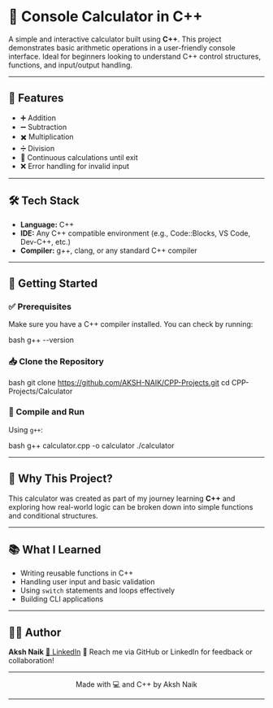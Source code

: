 
# 🧮 Console Calculator in C++

A simple and interactive calculator built using **C++**. This project demonstrates basic arithmetic operations in a user-friendly console interface. Ideal for beginners looking to understand C++ control structures, functions, and input/output handling.

---

## 📌 Features

- ➕ Addition  
- ➖ Subtraction  
- ✖️ Multiplication  
- ➗ Division  
- 🔁 Continuous calculations until exit  
- ❌ Error handling for invalid input

---

## 🛠 Tech Stack

- **Language:** C++
- **IDE:** Any C++ compatible environment (e.g., Code::Blocks, VS Code, Dev-C++, etc.)
- **Compiler:** g++, clang, or any standard C++ compiler

---

## 🚀 Getting Started

### ✅ Prerequisites

Make sure you have a C++ compiler installed. You can check by running:

bash
g++ --version


### 📥 Clone the Repository

bash
git clone https://github.com/AKSH-NAIK/CPP-Projects.git
cd CPP-Projects/Calculator


### 🧪 Compile and Run

Using `g++`:

bash
g++ calculator.cpp -o calculator
./calculator


---



## 🤔 Why This Project?

This calculator was created as part of my journey learning **C++** and exploring how real-world logic can be broken down into simple functions and conditional structures.

---

## 📚 What I Learned

* Writing reusable functions in C++
* Handling user input and basic validation
* Using `switch` statements and loops effectively
* Building CLI applications

---


## 🙋‍♂️ Author

**Aksh Naik**
[🔗 LinkedIn](https://www.linkedin.com/in/akshnaik/)
📧 Reach me via GitHub or LinkedIn for feedback or collaboration!

---



<p align="center">
  Made with 💻 and C++ by Aksh Naik
</p>


---
